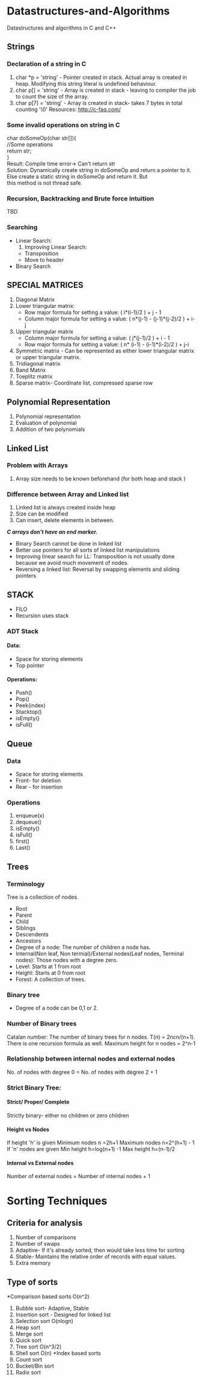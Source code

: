 # Datastructures-and-Algorithms
Datastructures and algorithms in C and C++

## Strings
### Declaration of a string in C
  1. char *p = 'string' - Pointer created in stack. Actual array is created in heap. Modifying this string literal is undefined behaviour.
  2. char p[] = 'string' - Array is created in stack - leaving to compiler the job to count the size of the array.
  3. char p[7] = 'string' - Array is created in stack- takes 7 bytes in total counting '\0'
  Resources: http://c-faq.com/
### Some invalid operations on string in C
  char doSomeOp(char str[]){   
  //Some operations  
  return str;  
  }  
  Result: Compile time error-> Can't return str  
  Solution: Dynamically create string in doSomeOp and return a pointer to it. Else create a static string in doSomeOp and return it. But   
  this method is not thread safe.

### Recursion, Backtracking and Brute force intuition
TBD

### Searching
* Linear Search:
  1. Improving Linear Search:
    * Transposition
    * Move to header
* Binary Search

## SPECIAL MATRICES
1. Diagonal Matrix
2. Lower triangular matrix:
    * Row major formula for setting a value: ( i*(i-1)/2 ) + j - 1
    * Column major formula for setting a value: ( n*(j-1) - (j-1)*(j-2)/2 ) + i- j
3. Upper triangular matrix
    * Column major formula for setting a value: ( j*(j-1)/2 ) + i - 1
    * Row major formula for setting a value: ( n* (i-1) - (i-1)*(i-2)/2 ) + j-i   
4. Symmetric matrix - Can be represented as either lower triangular matrix or upper triangular matrix.
5. Tridiagonal matrix
6. Band Matrix
7. Toeplitz matrix
8. Sparse matrix- Coordinate list, compressed sparse row

## Polynomial Representation
  1. Polynomial representation
  2. Evaluation of polynomial
  3. Addition of two polynomials

## Linked List
### Problem with Arrays
  1. Array size needs to be known beforehand (for both heap and stack )
### Difference between Array and Linked list
  1. Linked list is always created inside heap
  2. Size can be modified
  3. Can insert, delete elements in between.

***C arrays don't have an end marker.***
 * Binary Search cannot be done in linked list
 * Better use pointers for all sorts of linked list manipulations
 * Improving linear search for LL: Transposition is not usually done because we avoid much movement of nodes.
 * Reversing a linked list: Reversal by swapping elements and sliding pointers
## STACK
 * FILO
 * Recursion uses stack
 ### ADT Stack
 #### Data:
 * Space for storing elements
 * Top pointer
 #### Operations:
 * Push()
 * Pop()
 * Peek(index)
 * Stacktop()
 * isEmpty()
 * isFull()
 ## Queue
 ### Data
 * Space for storing elements
 * Front- for deletion
 * Rear - for insertion
 ### Operations
  1. enqueue(x)
  2. dequeue()
  3. isEmpty()
  4. isFull()
  5. first()
  6. Last()
## Trees
  ### Terminology
  Tree is a collection of nodes.
  * Root
  * Parent
  * Child
  * Siblings
  * Descendents
  * Ancestors
  * Degree of a node: The number of children a node has.
  * Internal(Non leaf, Non termial)/External nodes(Leaf nodes, Terminal nodes): Those nodes with a degree zero.
  * Level: Starts at 1 from root
  * Height: Starts at 0 from root
  * Forest: A collection of trees.
  
  ### Binary tree
  * Degree of a node can be 0,1 or 2.
  ### Number of Binary trees
  Catalan  number: The number of binary trees for n nodes.
  T(n) = 2ncn/(n+1). There is one recursion formula as well.
  Maximum height for n nodes = 2^n-1
  ### Relationship between internal nodes and external nodes
  No. of nodes with degree 0 = No. of nodes with degree 2 + 1
  ### Strict Binary Tree: 
  #### Strict/ Proper/ Complete
  Strictly binary- either no children or zero children
  #### Height vs Nodes
  If height 'h' is given
  Minimum nodes n =2h+1
  Maximum nodes n=2^(h+1) - 1 
  If 'n' nodes are given
  Min height h=log(n+1) -1
  Max height h=(n-1)/2
  #### Internal vs External nodes
  Number of external nodes = Number of internal nodes + 1
  # Sorting Techniques
  ## Criteria for analysis
  1. Number of comparisons
  2. Number of swaps
  3. Adaptive- If it's already sorted, then would take less time for sorting
  4. Stable- Maintains the relative order of records with equal values.
  5. Extra memory
  ## Type of sorts
  *Comparison based sorts
  O(n^2)
  1. Bubble sort- Adaptive, Stable
  2. Insertion sort - Designed for linked list
  3. Selection sort
  O(nlogn)
  4. Heap sort
  5. Merge sort
  6. Quick sort
  7. Tree sort
  O(n^3/2)
  8. Shell sort
  O(n)
  *Index based sorts
  9. Count sort
  10. Bucket/Bin sort
  11. Radix sort
